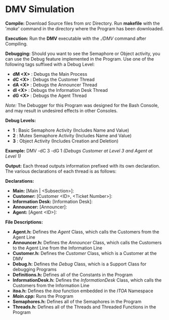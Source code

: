 DMV Simulation
==============

**Compile:**
Download Source files from *src* Directory. Run **makefile** with the '*make*' command in the directory where the Program has been downloaded.

**Execution:**
Run the **DMV** executable with the *./DMV* command after Compiling.

**Debugging:**
Should you want to see the Semaphore or Object activity, you can use the Debug feature implemented in the Program. Use one of the following tags suffixed with a Debug Level:
 - **dM &lt;X&gt;** : Debugs the Main Process
 - **dC &lt;X&gt;** : Debugs the Customer Thread
 - **dA &lt;X&gt;** : Debugs the Announcer Thread
 - **dI &lt;X&gt;** : Debugs the Information Desk Thread
 - **dG &lt;X&gt;** : Debugs the Agent Thread

*Note:* The Debugger for this Program was designed for the Bash Console, and may result in undesired effects in other Consoles.

**Debug Levels:**
 - **1** : Basic Semaphore Activity (Includes Name and Value)
 - **2** : Mutex Semaphore Activity (Includes Name and Value)
 - **3** : Object Activity (Includes Creation and Deletion)

**Example:**
	DMV -dC 3 -dG 1 *(Debugs Customer at Level 3 and Agent at Level 1)*

**Output:**
	Each thread outputs information prefixed with its own declaration. The various declarations of each thread is as follows:


**Declarations:**
 - **Main:** [Main | &lt;Subsection&gt;]:
 - **Customer:** [Customer &lt;ID&gt;, &lt;Ticket Number&gt;]:
 - **Information Desk:** [Information Desk]:
 - **Announcer:** [Announcer]:
 - **Agent:** [Agent &lt;ID&gt;]:


**File Descriptions:**
 - **Agent.h:** Defines the *Agent* Class, which calls the Customers from the Agent Line
 - **Announcer.h:** Defines the *Announcer* Class, which calls the Customers to the Agent Line from the Information Line
 - **Customer.h:** Defines the *Customer* Class, which is a Customer at the DMV
 - **Debug.h:** Defines the *Debug* Class, which is a Support Class for debugging Programs
 - **Definitions.h:** Defines all of the Constants in the Program
 - **InformationDesk.h:** Defines the *InformationDesk* Class, which calls the Customers from the Information Line
 - **itoa.h:** Defines the *itoa* function embedded in the *ITOA* Namespace
 - ***Main.cpp:*** Runs the Program
 - **Semaphores.h:** Defines all of the Semaphores in the Program
 - **Threads.h:** Defines all of the Threads and Threaded Functions in the Program
